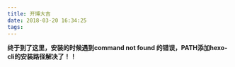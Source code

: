```yaml
---
title: 开博大吉
date: 2018-03-20 16:34:25
tags:
---
```

**终于到了这里，安装的时候遇到command not found 的错误，PATH添加hexo-cli的安装路径解决了！！**